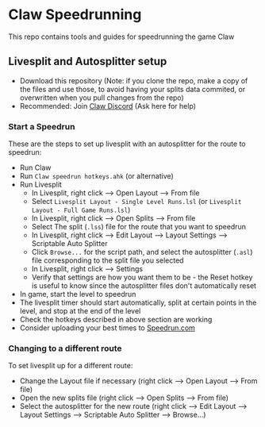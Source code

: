 # Claw Speedrunning

This repo contains tools and guides for speedrunning the game Claw

## Livesplit and Autosplitter setup

 - Download this repository (Note: if you clone the repo, make a copy of the files and use those, to avoid having your splits data commited, or overwritten when you pull changes from the repo)
 - Recommended: Join [Claw Discord](https://discord.gg/2GCj9hj) (Ask here for help)

### Start a Speedrun

These are the steps to set up livesplit with an autosplitter for the route to speedrun:

 - Run Claw
 - Run `Claw speedrun hotkeys.ahk` (or alternative)
 - Run Livesplit
   - In Livesplit, right click --> Open Layout --> From file
   - Select `Livesplit Layout - Single Level Runs.lsl` (or `Livesplit Layout - Full Game Runs.lsl`)
   - In Livesplit, right click --> Open Splits --> From file
   - Select The split (`.lss`) file for the route that you want to speedrun
   - In Livesplit, right click --> Edit Layout --> Layout Settings --> Scriptable Auto Splitter
   - Click `Browse...` for the script path, and select the autosplitter (`.asl`) file corresponding to the split file you selected
   - In Livesplit, right click --> Settings
   - Verify that settings are how you want them to be - the Reset hotkey is useful to know since the autosplitter files don't automatically reset
 - In game, start the level to speedrun
 - The livesplit timer should start automatically, split at certain points in the level, and stop at the end of the level
 - Check the hotkeys described in above section are working
 - Consider uploading your best times to [Speedrun.com](https://www.speedrun.com/claw/full_game)

### Changing to a different route

To set livesplit up for a different route:

- Change the Layout file if necessary (right click --> Open Layout --> From file)
- Open the new splits file (right click --> Open Splits --> From file)
- Select the autosplitter for the new route (right click --> Edit Layout --> Layout Settings --> Scriptable Auto Splitter --> Browse...)
